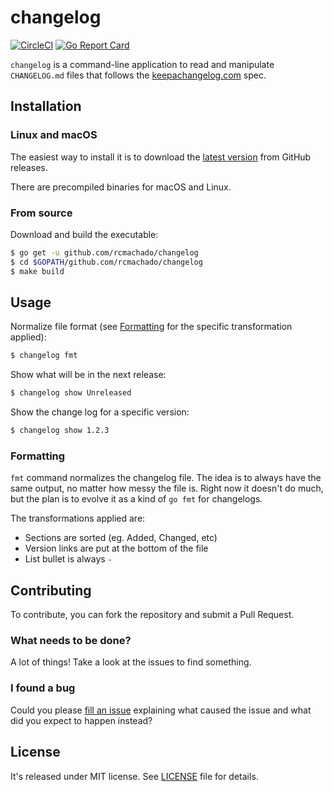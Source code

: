 # changelog

[![CircleCI](https://circleci.com/gh/rcmachado/changelog.svg?style=svg)](https://circleci.com/gh/rcmachado/changelog)
[![Go Report Card](https://goreportcard.com/badge/github.com/rcmachado/changelog)](https://goreportcard.com/report/github.com/rcmachado/changelog)

`changelog` is a command-line application to read and manipulate
`CHANGELOG.md` files that follows the [keepachangelog.com][] spec.

## Installation

### Linux and macOS

The easiest way to install it is to download the [latest version][]
from GitHub releases.

There are precompiled binaries for macOS and Linux.

### From source

Download and build the executable:

```bash
$ go get -u github.com/rcmachado/changelog
$ cd $GOPATH/github.com/rcmachado/changelog
$ make build
```

## Usage

Normalize file format (see [Formatting](#formatting) for the specific
transformation applied):

```bash
$ changelog fmt
```

Show what will be in the next release:

```bash
$ changelog show Unreleased
```

Show the change log for a specific version:

```bash
$ changelog show 1.2.3
```

### Formatting

`fmt` command normalizes the changelog file. The idea is to always have
the same output, no matter how messy the file is. Right now it doesn't
do much, but the plan is to evolve it as a kind of `go fmt` for
changelogs.

The transformations applied are:

- Sections are sorted (eg. Added, Changed, etc)
- Version links are put at the bottom of the file
- List bullet is always `-`

## Contributing

To contribute, you can fork the repository and submit a Pull Request.

### What needs to be done?

A lot of things! Take a look at the issues to find something.

### I found a bug

Could you please [fill an issue][] explaining what caused the issue and
what did you expect to happen instead?

## License

It's released under MIT license. See [LICENSE][] file for details.

[keepachangelog.com]: https://keepachangelog.com/
[LICENSE]: ./LICENSE
[fill an issue]: https://github.com/rcmachado/changelog/issues
[latest version]: https://github.com/rcmachado/changelog/releases/latest
